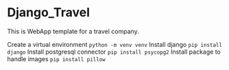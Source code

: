 # Django_Travel
This is WebApp template for a travel company.

Create a virtual environment `python -m venv venv`
Install django `pip install django`
Install postgresql connector `pip install psycopg2`
Install package to handle images `pip install pillow`
